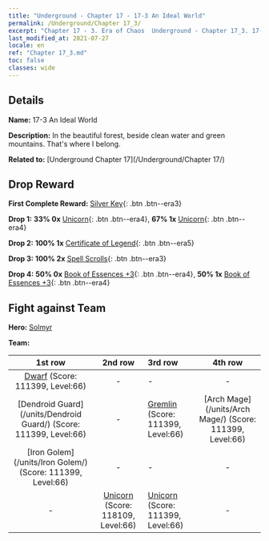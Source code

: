 ```yaml
---
title: "Underground - Chapter 17 - 17-3 An Ideal World"
permalink: /Underground/Chapter 17_3/
excerpt: "Chapter 17 - 3. Era of Chaos  Underground - Chapter 17_3. 17-3 An Ideal World"
last_modified_at: 2021-07-27
locale: en
ref: "Chapter 17_3.md"
toc: false
classes: wide
---
```


## Details

 **Name:** 17-3 An Ideal World

 **Description:** In the beautiful forest, beside clean water and green mountains. That's where I belong.

 **Related to:** [Underground Chapter 17](/Underground/Chapter 17/)

## Drop Reward

 **First Complete Reward:** [Silver Key](/Items/con_693/){: .btn .btn--era3}

 **Drop 1:** **33% 0x** [Unicorn](/Items/unt_204/){: .btn .btn--era4}, **67% 1x** [Unicorn](/Items/unt_204/){: .btn .btn--era4}

 **Drop 2:** **100% 1x** [Certificate of Legend](/Items/mat_67/){: .btn .btn--era5}

 **Drop 3:** **100% 2x** [Spell Scrolls](/Items/con_694/){: .btn .btn--era3}

 **Drop 4:** **50% 0x** [Book of Essences +3](/Items/mat_60/){: .btn .btn--era4}, **50% 1x** [Book of Essences +3](/Items/mat_60/){: .btn .btn--era4}


## Fight against Team
 **Hero:** [Solmyr](/heroes/Solmyr/)

 **Team:**


  | 1st row | 2nd row | 3rd row | 4th row |
  |:----:|:----:|:----|:----:|
  | [Dwarf](/units/Dwarf/) (Score: 111399, Level:66)  | - | - | - |
  | [Dendroid Guard](/units/Dendroid Guard/) (Score: 111399, Level:66)  | - | [Gremlin](/units/Gremlin/) (Score: 111399, Level:66)  | [Arch Mage](/units/Arch Mage/) (Score: 111399, Level:66)  |
  | [Iron Golem](/units/Iron Golem/) (Score: 111399, Level:66)  | - | - | - |
  | - | [Unicorn](/units/Unicorn/) (Score: 118109, Level:66)  | [Unicorn](/units/Unicorn/) (Score: 111399, Level:66)  | - |


